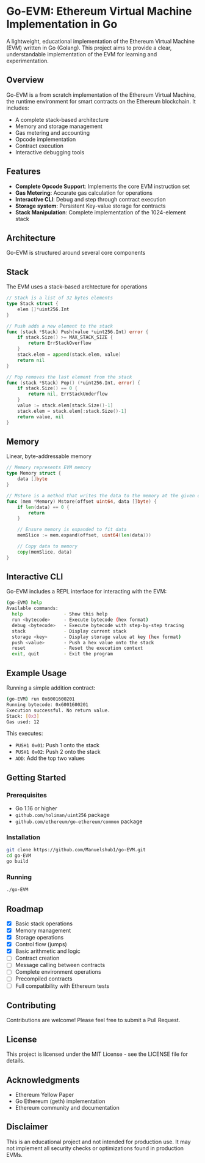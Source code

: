 # Go-EVM: Ethereum Virtual Machine Implementation in Go

A lightweight, educational implementation of the Ethereum Virtual Machine (EVM) written in Go (Golang). This project aims to provide a clear, understandable implementation of the EVM for learning and experimentation.

## Overview

Go-EVM is a from scratch implementation of the Ethereum Virtual Machine, the runtime environment for smart contracts on the Ethereum blockchain. It includes:

- A complete stack-based architecture
- Memory and storage management
- Gas metering and accounting
- Opcode implementation
- Contract execution
- Interactive debugging tools

## Features

- **Complete Opcode Support**: Implements the core EVM instruction set
- **Gas Metering**: Accurate gas calculation for operations
- **Interactive CLI**: Debug and step through contract execution
- **Storage system**: Persistent Key-value storage for contracts
- **Stack Manipulation**: Complete implementation of the 1024-element stack

## Architecture

Go-EVM is structured around several core components

## Stack

The EVM uses a stack-based archtecture for operations
```go
// Stack is a list of 32 bytes elements
type Stack struct {
    elem []*uint256.Int
}

// Push adds a new element to the stack
func (stack *Stack) Push(value *uint256.Int) error {
	if stack.Size() >= MAX_STACK_SIZE {
		return ErrStackOverflow
	}
	stack.elem = append(stack.elem, value)
	return nil
}

// Pop removes the last element from the stack
func (stack *Stack) Pop() (*uint256.Int, error) {
	if stack.Size() == 0 {
		return nil, ErrStackUnderflow
	}
	value := stack.elem[stack.Size()-1]
	stack.elem = stack.elem[:stack.Size()-1]
	return value, nil
}
```
## Memory
Linear, byte-addressable memory
```go
// Memory represents EVM memory
type Memory struct {
	data []byte
}

// Mstore is a method that writes the data to the memory at the given offset
func (mem *Memory) Mstore(offset uint64, data []byte) {
	if len(data) == 0 {
		return
	}

	// Ensure memory is expanded to fit data
	memSlice := mem.expand(offset, uint64(len(data)))

	// Copy data to memory
	copy(memSlice, data)
}
```

## Interactive CLI

Go-EVM includes a REPL interface for interacting with the EVM:

```bash
(go-EVM) help
Available commands:
  help               - Show this help
  run <bytecode>     - Execute bytecode (hex format)
  debug <bytecode>   - Execute bytecode with step-by-step tracing
  stack              - Display current stack
  storage <key>      - Display storage value at key (hex format)
  push <value>       - Push a hex value onto the stack
  reset              - Reset the execution context
  exit, quit         - Exit the program
```

## Example Usage

Running a simple addition contract:

```bash
(go-EVM) run 0x6001600201
Running bytecode: 0x6001600201
Execution successful. No return value.
Stack: [0x3]
Gas used: 12
```

This executes:
- `PUSH1 0x01`: Push 1 onto the stack
- `PUSH1 0x02`: Push 2 onto the stack
- `ADD`: Add the top two values

## Getting Started

### Prerequisites

- Go 1.16 or higher
- `github.com/holiman/uint256` package
- `github.com/ethereum/go-ethereum/common` package

### Installation

```bash
git clone https://github.com/Manuelshub1/go-EVM.git
cd go-EVM
go build
```

### Running

```bash
./go-EVM
```

## Roadmap

- [x] Basic stack operations
- [x] Memory management
- [x] Storage operations
- [x] Control flow (jumps)
- [x] Basic arithmetic and logic
- [ ] Contract creation
- [ ] Message calling between contracts
- [ ] Complete environment operations
- [ ] Precompiled contracts
- [ ] Full compatibility with Ethereum tests

## Contributing

Contributions are welcome! Please feel free to submit a Pull Request.

## License

This project is licensed under the MIT License - see the LICENSE file for details.

## Acknowledgments

- Ethereum Yellow Paper
- Go Ethereum (geth) implementation
- Ethereum community and documentation

## Disclaimer

This is an educational project and not intended for production use. It may not implement all security checks or optimizations found in production EVMs.